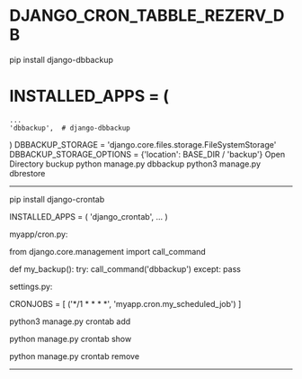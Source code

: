 # DJANGO_CRON_TABBLE_REZERV_DB


pip install django-dbbackup
# INSTALLED_APPS = (
    ...
    'dbbackup',  # django-dbbackup
)
DBBACKUP_STORAGE = 'django.core.files.storage.FileSystemStorage'
DBBACKUP_STORAGE_OPTIONS = {'location': BASE_DIR / 'backup'}
Open Directory buckup
python manage.py dbbackup
python3 manage.py dbrestore

_________________________________________________________________________________________________________________________________________________________

pip install django-crontab

INSTALLED_APPS = (
    'django_crontab',
    ...
)

myapp/cron.py:

from django.core.management import call_command

def my_backup():
  try:
      call_command('dbbackup')
  except:
      pass
      
settings.py:

CRONJOBS = [
    ('*/1 * * * *', 'myapp.cron.my_scheduled_job')
]

python3 manage.py crontab add

python manage.py crontab show

python manage.py crontab remove

_________________________________________________________________________________________________________________________________________________________
